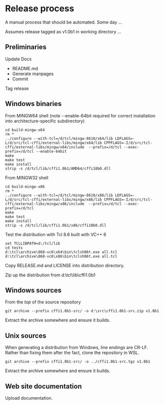 # Release process

A manual process that should be automated. Some day ...

Assumes release tagged as v1.0b1 in working directory ...

## Preliminaries

Update Docs

- README.md
- Generate manpages
- Commit

Tag release

## Windows binaries

From MINGW64 shell (note --enable-64bit required for correct installation into 
architecture-specific subdirectory)

```
cd build-mingw-x64
rm *
../configure --with-tcl=/d/tcl/mingw-8610/x64/lib LDFLAGS=-L/d/src/tcl-cffi/external-libs/mingw/x64/lib CPPFLAGS=-I/d/src/tcl-cffi/external-libs/mingw/x64/include  --prefix=/d/tcl --exec-prefix=/d/tcl --enable-64bit
make
make test
make install
strip -s /d/tcl/lib/cffi1.0b1/AMD64/cffi10b0.dll
```

From MINGW32 shell

```
cd build-mingw-x86
rm *
../configure --with-tcl=/d/tcl/mingw-8610/x86/lib LDFLAGS=-L/d/src/tcl-cffi/external-libs/mingw/x86/lib CPPFLAGS=-I/d/src/tcl-cffi/external-libs/mingw/x86/include  --prefix=/d/tcl --exec-prefix=/d/tcl
make
make test
make install
strip -s /d/tcl/lib/cffi1.0b1/x86/cffi10b0.dll
```

Test the distribution with Tcl 8.6 built with VC++ 6

```
set TCLLIBPATH=d:/tcl/lib
cd tests
d:\tcl\archive\868-vc6\x64\bin\tclsh86t.exe all.tcl
d:\tcl\archive\868-vc6\x86\bin\tclsh86t.exe all.tcl
```

Copy RELEASE.md and LICENSE into distribution directory.

Zip up the distribution from d:\tcl\lib\cffi1.0b1

## Windows sources

From the *top* of the source repository

```
git archive --prefix cffi1.0b1-src/ -o d:\src\cffi1.0b1-src.zip v1.0b1
```

Extract the archive somewhere and ensure it builds.

## Unix sources

When generating a distribution from Windows, line endings are CR-LF. Rather than
fixing them after the fact, clone the repository in WSL.

```
git archive --prefix cffi1.0b1-src/ -o ../cffi1.0b1-src.tgz v1.0b1
```

Extract the archive somewhere and ensure it builds.

## Web site documentation

Upload documentation.
